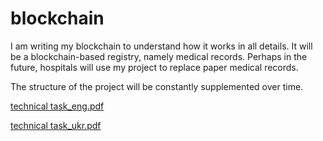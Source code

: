 # blockchain
I am writing my blockchain to understand how it works in all details.
It will be a blockchain-based registry, namely medical records. 
Perhaps in the future, hospitals will use my project to replace paper medical records.

The structure of the project will be constantly supplemented over time.

[technical task_eng.pdf](https://github.com/lo1de/blockchain/files/8670080/_eng.pdf)

[technical task_ukr.pdf](https://github.com/lo1de/blockchain/files/8670091/_.pdf)

